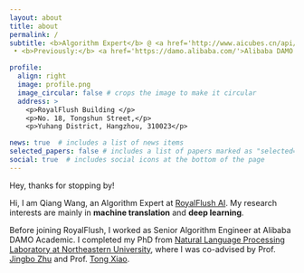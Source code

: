 ```yaml
---
layout: about
title: about
permalink: /
subtitle: <b>Algorithm Expert</b> @ <a href='http://www.aicubes.cn/api/public/aiInstitute.html'>RoyalFlush AI</a> 
 • <b>Previously:</b> <a href='https://damo.alibaba.com/'>Alibaba DAMO Academic</a> 

profile:
  align: right
  image: profile.png
  image_circular: false # crops the image to make it circular
  address: >
    <p>RoyalFlush Building </p>
    <p>No. 18, Tongshun Street,</p>
    <p>Yuhang District, Hangzhou, 310023</p>

news: true  # includes a list of news items
selected_papers: false # includes a list of papers marked as "selected={true}"
social: true  # includes social icons at the bottom of the page
---
```


Hey, thanks for stopping by! 

Hi, I am Qiang Wang, an Algorithm Expert at [RoyalFlush AI](http://www.aicubes.cn/api/public/aiInstitute.html). My research interests are mainly in **machine translation** and **deep learning**.

Before joining RoyalFlush, I worked as Senior Algorithm Engineer at Alibaba DAMO Academic. I completed my PhD from [Natural Language Processing Laboratory at Northeastern University](https://www.nlplab.com/), where I was co-advised by Prof. [Jingbo Zhu](https://www.nlplab.com/members/zhujingbo.html) and Prof. [Tong Xiao](https://www.nlplab.com/members/xiaotong.html). 
